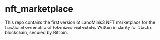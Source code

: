 # nft_marketplace
This repo contains the first version of LandMinis3 NFT marketplace for the fractional ownership of tokenized real estate. Written in clarity for Stacks blockchain, secured by Bitcoin.
